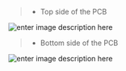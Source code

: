 > - Top side of the PCB

![enter image description here](https://github.com/andres-tr/BoreholeCamera/tree/master/img/PCB_Probe_Top3D.png)

> - Bottom side of the PCB

![enter image description here](https://github.com/andres-tr/BoreholeCamera/tree/master/img/PCB_Probe_Bottom3D.png)



